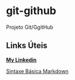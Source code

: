 # git-github
Projeto Git/GgitHub

## Links Úteis
[**My Linkedin**](https://www.linkedin.com/in/jonasdlima/)

[Sintaxe Básica Markdown](https://www.markdownguide.org/basic-syntax/)
